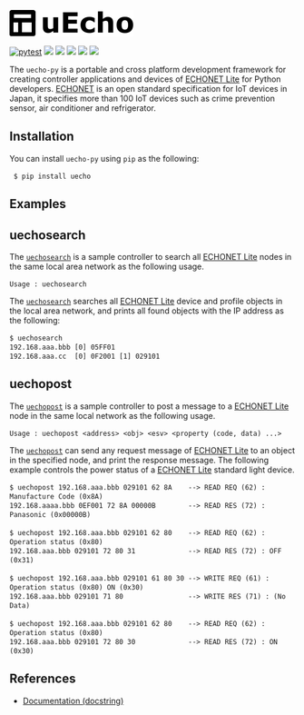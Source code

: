 ![logo](https://raw.githubusercontent.com/cybergarage/uecho-py/main/doc/img/logo.png?token=AAEPHD4KEMD7MIIGJNOQPX3BR7O4M)

[![pytest](https://github.com/cybergarage/uecho-py/actions/workflows/pytest.yml/badge.svg)](https://github.com/cybergarage/uecho-py/actions/workflows/pytest.yml)
![](https://img.shields.io/badge/python-3.6-blue.svg)
![](https://img.shields.io/badge/python-3.7-blue.svg)
![](https://img.shields.io/badge/python-3.8-blue.svg)
![](https://img.shields.io/badge/python-3.9-blue.svg)
![](https://img.shields.io/badge/python-3.10-blue.svg)

The `uecho-py` is a portable and cross platform development framework for creating controller applications and devices of [ECHONET Lite][enet] for Python developers. [ECHONET][enet] is an open standard specification for IoT devices in Japan, it specifies more than 100 IoT devices such as crime prevention sensor, air conditioner and refrigerator.

[enet]:http://echonet.jp/english/

## Installation

You can install `uecho-py` using `pip` as the following:

```
 $ pip install uecho
 ```
## Examples

## uechosearch

The [`uechosearch`](bin/uechosearch.py) is a sample controller to search all [ECHONET Lite][enet] nodes in the same local area network as the following usage.

```
Usage : uechosearch
```

The [`uechosearch`](bin/uechosearch.py) searches all [ECHONET Lite][enet] device and profile objects in the local area network, and prints all found objects with the IP address as the following:

```
$ uechosearch
192.168.aaa.bbb [0] 05FF01 
192.168.aaa.cc  [0] 0F2001 [1] 029101 
```

## uechopost

The [`uechopost`](bin/uechopost.py) is a sample controller to post a message to a [ECHONET Lite][enet] node in the same local network as the following usage.


```
Usage : uechopost <address> <obj> <esv> <property (code, data) ...>
```

The [`uechopost`](bin/uechopost.py) can send any request message of [ECHONET Lite][enet] to an object in the specified node, and print the response message. The following example controls the power status of a [ECHONET Lite][enet] standard light device.

```
$ uechopost 192.168.aaa.bbb 029101 62 8A    --> READ REQ (62) : Manufacture Code (0x8A)
192.168.aaaa.bbb 0EF001 72 8A 00000B        --> READ RES (72) : Panasonic (0x00000B)

$ uechopost 192.168.aaa.bbb 029101 62 80    --> READ REQ (62) : Operation status (0x80)
192.168.aaa.bbb 029101 72 80 31             --> READ RES (72) : OFF (0x31)

$ uechopost 192.168.aaa.bbb 029101 61 80 30 --> WRITE REQ (61) : Operation status (0x80) ON (0x30)
192.168.aaa.bbb 029101 71 80                --> WRITE RES (71) : (No Data)

$ uechopost 192.168.aaa.bbb 029101 62 80    --> READ REQ (62) : Operation status (0x80)
192.168.aaa.bbb 029101 72 80 30             --> READ RES (72) : ON (0x30)
```

## References

* [Documentation (docstring)](https://cybergarage.github.io/uecho-py/)

[enet]:http://echonet.jp/english/
